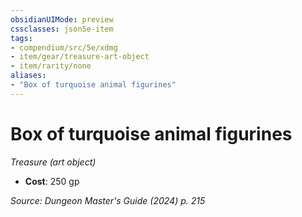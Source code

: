 ```yaml
---
obsidianUIMode: preview
cssclasses: json5e-item
tags:
- compendium/src/5e/xdmg
- item/gear/treasure-art-object
- item/rarity/none
aliases: 
- "Box of turquoise animal figurines"
---
```

# Box of turquoise animal figurines
*Treasure (art object)*  


- **Cost**: 250 gp

*Source: Dungeon Master's Guide (2024) p. 215*